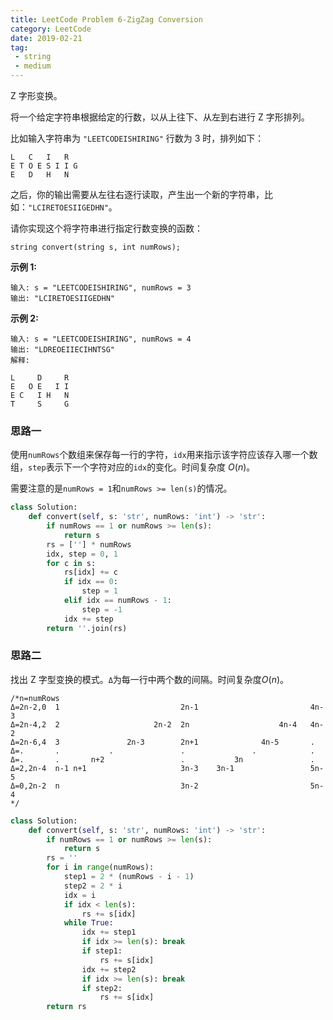 ```yaml
---
title: LeetCode Problem 6-ZigZag Conversion
category: LeetCode
date: 2019-02-21
tag:
 - string
 - medium
---
```


Z 字形变换。

将一个给定字符串根据给定的行数，以从上往下、从左到右进行 Z 字形排列。

比如输入字符串为 `"LEETCODEISHIRING"` 行数为 3 时，排列如下：

```
L   C   I   R
E T O E S I I G
E   D   H   N
```

之后，你的输出需要从左往右逐行读取，产生出一个新的字符串，比如：`"LCIRETOESIIGEDHN"`。

请你实现这个将字符串进行指定行数变换的函数：

```
string convert(string s, int numRows);
```

**示例 1:**

```
输入: s = "LEETCODEISHIRING", numRows = 3
输出: "LCIRETOESIIGEDHN"
```

**示例 2:**

```
输入: s = "LEETCODEISHIRING", numRows = 4
输出: "LDREOEIIECIHNTSG"
解释:

L     D     R
E   O E   I I
E C   I H   N
T     S     G
```

<!-- more -->

### 思路一

使用`numRows`个数组来保存每一行的字符，`idx`用来指示该字符应该存入哪一个数组，`step`表示下一个字符对应的`idx`的变化。时间复杂度 $O(n)$。

需要注意的是`numRows = 1`和`numRows >= len(s)`的情况。

```python
class Solution:
    def convert(self, s: 'str', numRows: 'int') -> 'str':
        if numRows == 1 or numRows >= len(s):
            return s
        rs = [''] * numRows
        idx, step = 0, 1
        for c in s:
            rs[idx] += c
            if idx == 0:
                step = 1
            elif idx == numRows - 1:
                step = -1
            idx += step
        return ''.join(rs)
```

### 思路二

找出 Z 字型变换的模式。`Δ`为每一行中两个数的间隔。时间复杂度$O(n)$。

```
/*n=numRows
Δ=2n-2,0  1                           2n-1                         4n-3
Δ=2n-4,2  2                     2n-2  2n                    4n-4   4n-2
Δ=2n-6,4  3               2n-3        2n+1              4n-5       .
Δ=.       .           .               .               .            .
Δ=.       .       n+2                 .           3n               .
Δ=2,2n-4  n-1 n+1                     3n-3    3n-1                 5n-5
Δ=0,2n-2  n                           3n-2                         5n-4
*/
```

```python
class Solution:
    def convert(self, s: 'str', numRows: 'int') -> 'str':
        if numRows == 1 or numRows >= len(s):
            return s
        rs = ''
        for i in range(numRows):
            step1 = 2 * (numRows - i - 1)
            step2 = 2 * i
            idx = i
            if idx < len(s): 
                rs += s[idx]
            while True:
                idx += step1
                if idx >= len(s): break
                if step1:
                    rs += s[idx]
                idx += step2
                if idx >= len(s): break
                if step2:
                    rs += s[idx]
        return rs
```
